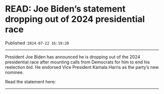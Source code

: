 # READ: Joe Biden’s statement dropping out of 2024 presidential race

Published :`2024-07-22 16:19:20`

---

President Joe Biden has announced he is dropping out of the 2024 presidential race after mounting calls from Democrats for him to end his reelection bid. He endorsed Vice President Kamala Harris as the party’s new nominee.

Read the statement here:

---

